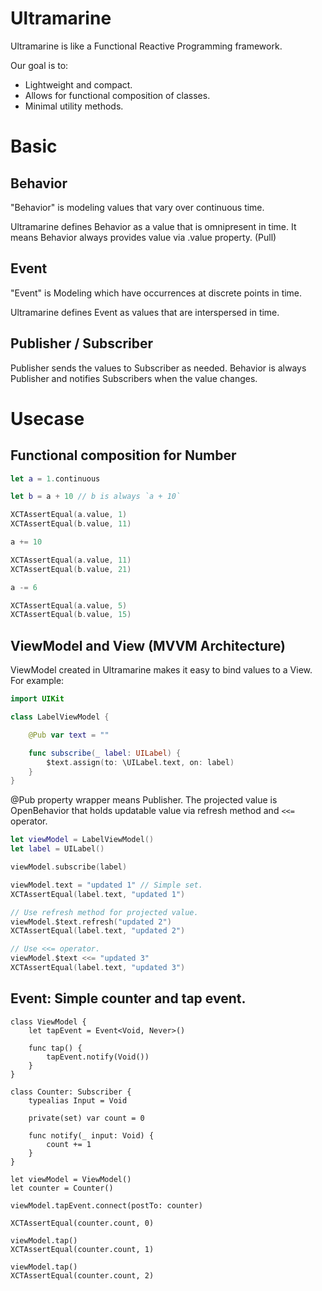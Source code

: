 # Ultramarine

Ultramarine is like a Functional Reactive Programming framework.

Our goal is to:

- Lightweight and compact.
- Allows for functional composition of classes.
- Minimal utility methods.

# Basic

## Behavior

"Behavior" is modeling values that vary over continuous time.

Ultramarine defines Behavior as a value that is omnipresent in time.
It means Behavior always provides value via .value property. (Pull)

## Event

"Event" is Modeling which have occurrences at discrete points in time.

Ultramarine defines Event as values that are interspersed in time.

## Publisher / Subscriber

Publisher sends the values to Subscriber as needed.
Behavior is always Publisher and notifies Subscribers when the value changes.

# Usecase

## Functional composition for Number

```swift
let a = 1.continuous

let b = a + 10 // b is always `a + 10`

XCTAssertEqual(a.value, 1)
XCTAssertEqual(b.value, 11)

a += 10

XCTAssertEqual(a.value, 11)
XCTAssertEqual(b.value, 21)

a -= 6

XCTAssertEqual(a.value, 5)
XCTAssertEqual(b.value, 15)
```

## ViewModel and View (MVVM Architecture)

ViewModel created in Ultramarine makes it easy to bind values to a View.
For example:

```swift
import UIKit

class LabelViewModel {

    @Pub var text = ""

    func subscribe(_ label: UILabel) {
        $text.assign(to: \UILabel.text, on: label)
    }
}
```

@Pub property wrapper means Publisher.
The projected value is OpenBehavior that holds updatable value via refresh method and `<<=` operator.

```swift
let viewModel = LabelViewModel()
let label = UILabel()

viewModel.subscribe(label)

viewModel.text = "updated 1" // Simple set.
XCTAssertEqual(label.text, "updated 1")

// Use refresh method for projected value.
viewModel.$text.refresh("updated 2")
XCTAssertEqual(label.text, "updated 2")

// Use <<= operator.
viewModel.$text <<= "updated 3"
XCTAssertEqual(label.text, "updated 3")
```

## Event: Simple counter and tap event.

```
class ViewModel {
    let tapEvent = Event<Void, Never>()

    func tap() {
        tapEvent.notify(Void())
    }
}

class Counter: Subscriber {
    typealias Input = Void

    private(set) var count = 0

    func notify(_ input: Void) {
        count += 1
    }
}

let viewModel = ViewModel()
let counter = Counter()

viewModel.tapEvent.connect(postTo: counter)

XCTAssertEqual(counter.count, 0)

viewModel.tap()
XCTAssertEqual(counter.count, 1)

viewModel.tap()
XCTAssertEqual(counter.count, 2)
```
